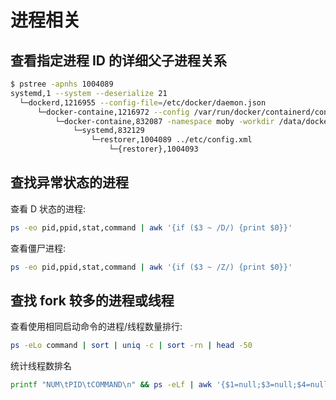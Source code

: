 # 进程相关

## 查看指定进程 ID 的详细父子进程关系

```bash
$ pstree -apnhs 1004089
systemd,1 --system --deserialize 21
  └─dockerd,1216955 --config-file=/etc/docker/daemon.json
      └─docker-containe,1216972 --config /var/run/docker/containerd/containerd.toml
          └─docker-containe,832087 -namespace moby -workdir /data/docker/containerd/daemon/io.containerd.runtime.v1.linux/moby/0be25e7e1583623fb6eff099dcbec8bb0eb52899cff85a8718bdfd4aa8ea0ca4 -address /var/run/docker/containerd/docker-containerd.sock -containerd-binary /usr/bin/docker-containerd -runtime-root ...
              └─systemd,832129
                  └─restorer,1004089 ../etc/config.xml
                      └─{restorer},1004093
```

## 查找异常状态的进程

查看 D 状态的进程:

```bash
ps -eo pid,ppid,stat,command | awk '{if ($3 ~ /D/) {print $0}}'
```

查看僵尸进程:

```bash
ps -eo pid,ppid,stat,command | awk '{if ($3 ~ /Z/) {print $0}}'
```

## 查找 fork 较多的进程或线程

查看使用相同启动命令的进程/线程数量排行:
```bash
ps -eLo command | sort | uniq -c | sort -rn | head -50
```

统计线程数排名

```bash
printf "NUM\tPID\tCOMMAND\n" && ps -eLf | awk '{$1=null;$3=null;$4=null;$5=null;$6=null;$7=null;$8=null;$9=null;print}' | sort |uniq -c |sort -rn | head -10
```